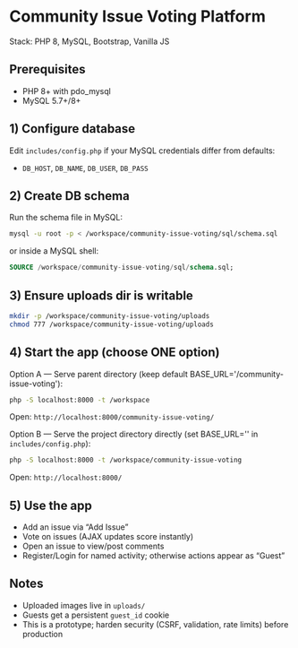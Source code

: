 # Community Issue Voting Platform

Stack: PHP 8, MySQL, Bootstrap, Vanilla JS

## Prerequisites
- PHP 8+ with pdo_mysql
- MySQL 5.7+/8+

## 1) Configure database
Edit `includes/config.php` if your MySQL credentials differ from defaults:
- `DB_HOST`, `DB_NAME`, `DB_USER`, `DB_PASS`

## 2) Create DB schema
Run the schema file in MySQL:

```bash
mysql -u root -p < /workspace/community-issue-voting/sql/schema.sql
```

or inside a MySQL shell:

```sql
SOURCE /workspace/community-issue-voting/sql/schema.sql;
```

## 3) Ensure uploads dir is writable

```bash
mkdir -p /workspace/community-issue-voting/uploads
chmod 777 /workspace/community-issue-voting/uploads
```

## 4) Start the app (choose ONE option)

Option A — Serve parent directory (keep default BASE_URL='/community-issue-voting'):
```bash
php -S localhost:8000 -t /workspace
```
Open: `http://localhost:8000/community-issue-voting/`

Option B — Serve the project directory directly (set BASE_URL='' in `includes/config.php`):
```bash
php -S localhost:8000 -t /workspace/community-issue-voting
```
Open: `http://localhost:8000/`

## 5) Use the app
- Add an issue via “Add Issue”
- Vote on issues (AJAX updates score instantly)
- Open an issue to view/post comments
- Register/Login for named activity; otherwise actions appear as “Guest”

## Notes
- Uploaded images live in `uploads/`
- Guests get a persistent `guest_id` cookie
- This is a prototype; harden security (CSRF, validation, rate limits) before production